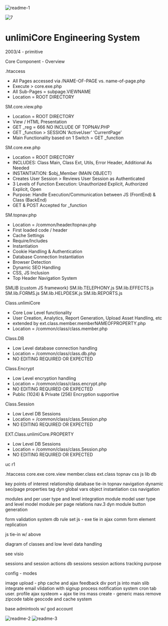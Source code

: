 ![readme-1](https://user-images.githubusercontent.com/14218574/232992658-f48ff48e-6ca6-48d6-ab60-78e0731bf030.jpg)

![7](https://user-images.githubusercontent.com/14218574/232995797-e6bcb75e-c407-472b-9c43-b7c9c14327c9.jpg)


# unlimiCore Engineering System

2003/4 - primitive

Core Component - Overview

.htaccess

- All Pages accessed via /NAME-OF-PAGE vs. name-of-page.php
- Execute > core.exe.php
- All Sub-Pages = subpage.VIEWNAME
- Location = ROOT DIRECTORY

SM.core.view.php

- Location = ROOT DIRECTORY
- View / HTML Presentation
- GET \_reg = 666 NO INCLUDE OF TOPNAV.PHP
- GET \_function > SESSION ‘ActiveUser’ ‘CurrentPage’
- Main Functionality based on 1 Switch = GET \_function

SM.core.exe.php

- Location = ROOT DIRECTORY
- INCLUDES: Class Main, Class Ext, Utils, Error Header, Additional As Needed
- INSTANTIATION: $obj_Member (MAIN OBJECT)
- Creates User Session > Reviews User Session as Authenticated
- 3 Levels of Function Execution: Unauthorized Explicit, Authorized Explicit, Open
- Purpose: Handle Execution/Communication between JS (FrontEnd) & Class (BackEnd)
- GET & POST Accepted for \_function

SM.topnav.php

- Location = /common/header/topnav.php
- First loaded code / header
- Cache Settings
- Require/Includes
- Instantiation
- Cookie Handling & Authentication
- Database Connection Instantiation
- Browser Detection
- Dynamic SEO Handling
- CSS, JS Inclusion
- Top Header Navigation System

 SMLIB (custom JS framework)
 SM.lib.TELEPHONY.js
 SM.lib.EFFECTS.js
 SM.lib.FORMS.js
 SM.lib.HELPDESK.js
 SM.lib.REPORTS.js

Class.unlimiCore

- Core Low Level functionality
- User Creation, Analytics, Report Generation, Upload Asset Handling, etc
- extended by ext.class.member.memberNAMEOFPROPERTY.php
- Location = /common/class/class.member.php

Class.DB

- Low Level database connection handling
- Location = /common/class/class.db.php
- NO EDITING REQUIRED OR EXPECTED

Class.Encrypt

- Low Level encryption handling
- Location = /common/class/class.encrypt.php
- NO EDITING REQUIRED OR EXPECTED
- Public (1024) & Private (256) Encryption supportive

Class.Session

- Low Level DB Sessions
- Location = /common/class/class.Session.php
- NO EDITING REQUIRED OR EXPECTED

EXT.Class.unlimiCore.PROPERTY

- Low Level DB Sessions
- Location = /common/class/class.Session.php
- NO EDITING REQUIRED OR EXPECTED

uc r1

.htaccess
core.exe
core.view
member.class
ext.class
topnav
css
js lib
db

key points of interest
relationship
database tie-in
topnav navigation
dynamic seo/page properties
tag dyn
global vars
object instantiation
css
navigation

modules and per user type and level integration
module model
user type and level model
module per page relations
nav.3 dyn module button generation

form validation system
db rule set
js - exe tie in
ajax comm
form element replication

js tie-in w/ above

diagram of classes and low level data handling

see visio

sessions and session actions
db sessions
session actions
tracking purpose

config - modes

image upload - php cache and ajax feedback div port js into main slib integrate email vlidation with signup process
notification system cron tab user. profile ajax systeom + ajax tie ins mass create - generic mass remove zipcode table
geocode and cache system

base admintools w/ god account



![readme-2](https://user-images.githubusercontent.com/14218574/232992648-67fc2a63-8420-48e9-b851-d3a422f042ae.jpg)
![readme-3](https://user-images.githubusercontent.com/14218574/232992655-eab19bf1-66ae-415f-9418-2759c5492f70.jpg)

